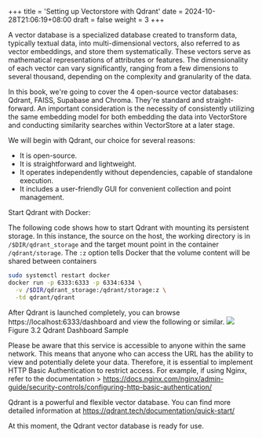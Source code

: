 +++
title = 'Setting up Vectorstore with Qdrant'
date = 2024-10-28T21:06:19+08:00
draft = false
weight = 3
+++


A vector database is a specialized database created to transform data, typically textual data, into multi-dimensional vectors, also referred to as vector embeddings, and store them systematically. These vectors serve as mathematical representations of attributes or features. The dimensionality of each vector can vary significantly, ranging from a few dimensions to several thousand, depending on the complexity and granularity of the data.

In this book, we're going to cover the 4 open-source vector databases: Qdrant, FAISS, Supabase and Chroma. They're standard and straight-forward. An important consideration is the necessity of consistently utilizing the same embedding model for both embedding the data into VectorStore and conducting similarity searches within VectorStore at a later stage.

We will begin with Qdrant, our choice for several reasons:
- It is open-source.
- It is straightforward and lightweight.
- It operates independently without dependencies, capable of standalone execution.
- It includes a user-friendly GUI for convenient collection and point management.

Start Qdrant with Docker:

The following code shows how to start Qdrant with mounting its persistent storage. In this instance, the source on the host, the working directory is in `/$DIR/qdrant_storage` and the target mount point in the container `/qdrant/storage`. The `:z` option tells Docker that the volume content will be shared between containers

```sh
sudo systemctl restart docker
docker run -p 6333:6333 -p 6334:6334 \
  -v /$DIR/qdrant_storage:/qdrant/storage:z \
  -td qdrant/qdrant
```

After Qdrant is launched completely, you can browse https://localhost:6333/dashboard and view the following or similar.
![](images/2024-03-25-18-35-14.png)
Figure 3.2 Qdrant Dashboard Sample
<br>

Please be aware that this service is accessible to anyone within the same network. This means that anyone who can access the URL has the ability to view and potentially delete your data. Therefore, it is essential to implement HTTP Basic Authentication to restrict access. For example, if using Nginx, refer to the documentation > https://docs.nginx.com/nginx/admin-guide/security-controls/configuring-http-basic-authentication/

Qdrant is a powerful and flexible vector database. You can find more detailed information at https://qdrant.tech/documentation/quick-start/

At this moment, the Qdrant vector database is ready for use.
